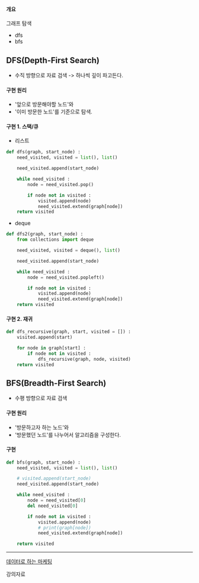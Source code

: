 #### 개요
그래프 탐색
- dfs
- bfs

## DFS(Depth-First Search)
- 수직 방향으로 자료 검색 -> 하나씩 깊이 파고든다.
#### 구현 원리
- '앞으로 방문해야할 노드'와
- '이미 방문한 노드'를 기준으로 탐색. 
#### 구현 1. 스택/큐
- 리스트
```python
def dfs(graph, start_node) :
    need_visited, visited = list(), list()

    need_visited.append(start_node)

    while need_visited :
        node = need_visited.pop()

        if node not in visited :
            visited.append(node)
            need_visited.extend(graph[node])
    return visited
```

- deque
```python
def dfs2(graph, start_node) :
    from collections import deque

    need_visited, visited = deque(), list()

    need_visited.append(start_node)

    while need_visited :
        node = need_visited.popleft()

        if node not in visited :
            visited.append(node)
            need_visited.extend(graph[node])
    return visited
```
#### 구현 2. 재귀
```python
def dfs_recursive(graph, start, visited = []) :
    visited.append(start)

    for node in graph[start] :
        if node not in visited :
            dfs_recursive(graph, node, visited)
    return visited
```





## BFS(Breadth-First Search)
- 수평 방향으로 자료 검색
#### 구현 원리
- '방문하고자 하는 노드'와 
- '방문했던 노드'를 나누어서 알고리즘을 구성한다.
#### 구현
```python
def bfs(graph, start_node) :
    need_visited, visited = list(), list()

    # visited.append(start_node)
    need_visited.append(start_node)

    while need_visited :
        node = need_visited[0]
        del need_visited[0]

        if node not in visited :
            visited.append(node)
            # print(graph[node])
            need_visited.extend(graph[node])

    return visited
```
---
[데이터로 하는 마케팅](https://data-marketing-bk.tistory.com/entry/DFS-%EC%99%84%EB%B2%BD-%EA%B5%AC%ED%98%84%ED%95%98%EA%B8%B0-%ED%8C%8C%EC%9D%B4%EC%8D%AC?category=901221)

강의자료